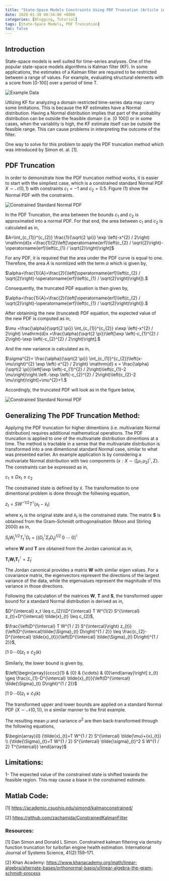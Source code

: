 ```yaml
---
title: "State-Space Models Constraints Using PDF Truncation (Article in Development)"
date: 2020-01-30 00:34:00 +0800
categories: [Blogging, Tutorial]
tags: [State-Space Models, PDF Truncation]
toc: false
---
```

## Introduction
State-space models is well suited for time-series analyses. One of the popular state-space models algorithms is Kalman filter (KF). In some applications, the estimates of a Kalman filter are required to be restricted between a range of values. For example, evaluating structural elements with a score from [0-100] over a period of time T.

![Example Data](https://zachamida.github.io/assets/img/posts/post1/ExampleData.png)

Utlizing KF for analyzing a domain restricted time-series data may carry some limitations. This is because the KF  estimates have a Normal distribution. Having a Normal distribution implies that part of the probablity distribution can be outside the feasible domain (i.e. [0 100]) or in some cases, when the variablity is high, the KF estimate itself can be outside the feasible range. This can cause problems in interpreting the outcome of the filter.

One way to solve for this problem to apply the PDF truncation method which was introduced by Simon et. al. [1].

## PDF Truncation
In order to demonstrate how the PDF truncation method works, it is easier to start with the simpliest case, which is a constrained standard Normal PDF $X\sim\mathcal{N}(0,1)$ with constraints $c_1=-1$ and $c_2=0.5$. Figure (1) show the Normal PDF with the constraints.

![Constrained Standard Normal PDF](https://zachamida.github.io/assets/img/posts/post1/ConstNorm.png)

In the PDF Truncation, the area between the bounds $c_1$
and $c_2$ is approximated into a normal PDF. For that end, the area between $c_1$ and $c_2$ is calculated as in,

$A=\int_{c_{1}}^{c_{2}} \frac{1}{\sqrt{2 \pi}} \exp \left(-x^{2} / 2\right) \mathrm{d}x =\frac{1}{2}\left[\operatorname{erf}\left(c_{2} / \sqrt{2}\right)-\operatorname{erf}\left(c_{1} / \sqrt{2}\right)\right]$

For any PDF, it is required that the area under the PDF curve is equal to one. Therefore, the area $A$ is normlized with the term $\alpha$ which is given by,

$\alpha=\frac{1}{A}=\frac{2}{\left[\operatorname{erf}\left(c_{2} / \sqrt{2}\right)-\operatorname{erf}\left(c_{1} / \sqrt{2}\right)\right]}.$

Consequently, the truncated PDF equation is then given by,

$\alpha=\frac{1}{A}=\frac{2}{\left[\operatorname{erf}\left(c_{2} / \sqrt{2}\right)-\operatorname{erf}\left(c_{1} / \sqrt{2}\right)\right]}.$

After obtaininig the new (truncated) PDF equation, the expected value of the new PDF is computed as in,

$\mu =\frac{\alpha}{\sqrt{2 \pi}} \int_{c_{1}}^{c_{2}} x\exp \left(-x^{2} / 2\right) \mathrm{d}x =\frac{\alpha}{\sqrt{2 \pi}}\left[\exp \left(-c_{1}^{2} / 2\right)-\exp \left(-c_{2}^{2} / 2\right)\right].$

And the new variance is calculated as in,

$\sigma^{2}= \frac{\alpha}{\sqrt{2 \pi}} \int_{c_{1}}^{c_{2}}\left(x-\mu\right)^{2} \exp \left(-x^{2} / 2\right) \mathrm{d} x = \frac{\alpha}{\sqrt{2 \pi}}\left[\exp \left(-c_{1}^{2} / 2\right)\left(c_{1}-2 \mu\right)\right.\left.-\exp \left(-c_{2}^{2} / 2\right)\left(c_{2}-2 \mu\right)\right]+\mu^{2}+1.$

Accordingly, the truncated PDF will look as in the figure below,

![Constrained Standard Normal PDF](https://zachamida.github.io/assets/img/posts/post1/TruncNorm.png)

## Generalizing The PDF Truncation Method:
Applying the PDF truncation for higher dimentions (i.e. multivariate Normal distribution) requires additional mathematical operations. The PDF truncation is applied to one of the multivariate distribution dimentions at a time. The method is tractable in a sense that the multivariate distribution is transformed into a one dimentional standard Normal case, similar to what was presented earlier. An example application is by considering a mutivariate Normal distribution with two components ($x:X\sim([\mu_1\; \mu_2]^\intercal,\Sigma)$. The constraints can be expressed as in,

$c_{1} \leq D x_t \leq c_{2}$

The constrained state is defined by $\tilde{x}$. The transformation to one dimentional problem is done through the follwoing equation,

$z_{t}=S W^{-1/2} T^{\intercal}(x_{t}-\tilde{x}_{t})$

where $x_{t}$ is the original state and $\tilde{x}_{t}$ is the constrained state. The matrix $\mathbf{S}$ is obtained from the Gram–Schmidt orthogonalisation (Moon and Stirling 2000) as in,

$S_{t} W_{t}^{1/2} T_{t}^{\intercal} D_{t}=[(D_{t}^{\intercal}\Sigma_{t}D_{t})^{1/2}\; 0\;\cdots\; 0]^{\intercal}$

where $\mathbf{W}$ and $\mathbf{T}$ are obtained from the Jordan canonical as in,

$\mathbf{T}_{t}\mathbf{W}_{t}\mathbf{T}_{t}^{\intercal}=\tilde{\Sigma}_{t}$

The Jordan canonical provides a matrix $\mathbf{W}$ with similar eigen values. For a covariance matrix, the eigenvectors represent the directions of the largest variance of the data, while the eigenvalues represent the magnitude of this variance in those directions.

Following the calculation of the matrices $\mathbf{W}$, $\mathbf{T}$
 and $\mathbf{S}$, the transformed upper bound for a standard Normal distribution is derived as in,

$D^{\intercal} x_t \leq c_{2}\\D^{\intercal} T W^{1/2} S^{\intercal} z_{t}+D^{\intercal} \tilde{x}_{t}  \leq c_{2}$,

$\frac{\left(D^{\intercal} T W^{1 / 2} S^{\intercal}\right) z_{t}}{\left(D^{\intercal}\tilde{\Sigma}_{t} D\right)^{1 / 2}} \leq \frac{c_{2}-D^{\intercal} \tilde{x}_{t}}{\left(D^{\intercal} \tilde{\Sigma}_{t} D\right)^{1 / 2}}$,

$[1\; 0 \cdots 0] z_{t}  \leq \tilde{c}_{2}(k)$

Similarly, the lower bound is given by,

$\left[\begin{array}{cccc}{1} & {0} & {\cdots} & {0}\end{array}\right] z_{t} \geq \frac{c_{1}-D^{\intercal} \tilde{x}_{t}}{\left(D^{\intercal} \tilde{\Sigma}_{t} D\right)^{1 / 2}}$

$[1\;0\cdots0] z_{t}\ge\tilde{c}_{1}(k)$

The transformed upper and lower bounds are applied on a standard Normal PDF ($X\sim\mathcal{N}(0,1)$), in a similar manner to the first example.

The resulting mean $\mu$ and variance $\sigma^2$ are then back-transformed through the following equations,

$\begin{array}{l} {\tilde{x}_{t}=T W^{1 / 2} S^{\intercal} \tilde{\mu}+{x}_{t}} \\ {\tilde{\Sigma}_{t}=T W^{1 / 2} S^{\intercal} \tilde{\sigma}_{t}^2 S W^{1 / 2} T^{\intercal}} \end{array}$

## Limitations:
1- The expected value of the constrained state is shifted towards the feasible region. This may cause a biase in the constrained estimate.

## Matlab Code:
[1] https://academic.csuohio.edu/simond/kalmanconstrained/

[2] https://github.com/zachamida/ConstrainedKalmanFilter

### Resources:

[1] Dan Simon and Donald L Simon. Constrained kalman filtering via density function truncation for turbofan engine health estimation. International Journal of Systems Science, 41(2):159–171.

[2] Khan Academy: https://www.khanacademy.org/math/linear-algebra/alternate-bases/orthonormal-basis/v/linear-algebra-the-gram-schmidt-process


